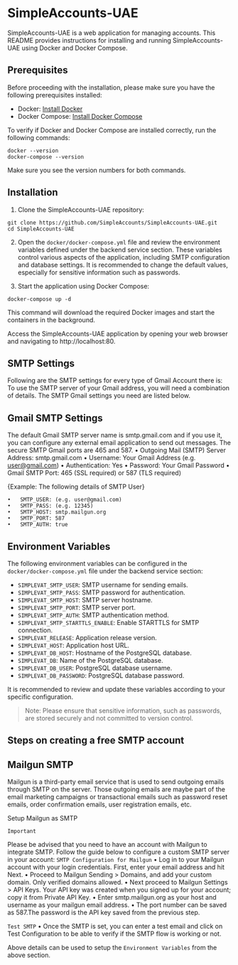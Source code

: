 # SimpleAccounts-UAE

SimpleAccounts-UAE is a web application for managing accounts. This README provides instructions for installing and running SimpleAccounts-UAE using Docker and Docker Compose.

## Prerequisites

Before proceeding with the installation, please make sure you have the following prerequisites installed:

- Docker: [Install Docker](https://docs.docker.com/get-docker/)
- Docker Compose: [Install Docker Compose](https://docs.docker.com/compose/install/)

To verify if Docker and Docker Compose are installed correctly, run the following commands:

```shell
docker --version
docker-compose --version
```

Make sure you see the version numbers for both commands.

## Installation

1. Clone the SimpleAccounts-UAE repository:

```shell
git clone https://github.com/SimpleAccounts/SimpleAccounts-UAE.git
cd SimpleAccounts-UAE
```

2. Open the `docker/docker-compose.yml` file and review the environment variables defined under the backend service section. These variables control various aspects of the application, including SMTP configuration and database settings. It is recommended to change the default values, especially for sensitive information such as passwords.

3. Start the application using Docker Compose:

```shell
docker-compose up -d
```

This command will download the required Docker images and start the containers in the background.

Access the SimpleAccounts-UAE application by opening your web browser and navigating to http://localhost:80.

## SMTP Settings 

Following are the SMTP settings for every type of Gmail Account there is:
To use the SMTP server of your Gmail address, you will need a combination of details. The SMTP Gmail settings you need are listed below.

## Gmail SMTP Settings

The default Gmail SMTP server name is smtp.gmail.com and if you use it, you can configure any external email application to send out messages.
The secure SMTP Gmail ports are 465 and 587.
•	Outgoing Mail (SMTP) Server Address: smtp.gmail.com
•	Username: Your Gmail Address (e.g. user@gmail.com)
•	Authentication: Yes
•	Password: Your Gmail Password
•	Gmail SMTP Port: 465 (SSL required) or 587 (TLS required)

{Example: The following details of SMTP User}
```shell
•	SMTP_USER: (e.g. user@gmail.com)
•	SMTP_PASS: (e.g. 12345)
•	SMTP_HOST: smtp.mailgun.org
•	SMTP_PORT: 587
•	SMTP_AUTH: true
```


## Environment Variables

The following environment variables can be configured in the `docker/docker-compose.yml` file under the backend service section:

- `SIMPLEVAT_SMTP_USER`: SMTP username for sending emails.
- `SIMPLEVAT_SMTP_PASS`: SMTP password for authentication.
- `SIMPLEVAT_SMTP_HOST`: SMTP server hostname.
- `SIMPLEVAT_SMTP_PORT`: SMTP server port.
- `SIMPLEVAT_SMTP_AUTH`: SMTP authentication method.
- `SIMPLEVAT_SMTP_STARTTLS_ENABLE`: Enable STARTTLS for SMTP connection.
- `SIMPLEVAT_RELEASE`: Application release version.
- `SIMPLEVAT_HOST`: Application host URL.
- `SIMPLEVAT_DB_HOST`: Hostname of the PostgreSQL database.
- `SIMPLEVAT_DB`: Name of the PostgreSQL database.
- `SIMPLEVAT_DB_USER`: PostgreSQL database username.
- `SIMPLEVAT_DB_PASSWORD`: PostgreSQL database password.

It is recommended to review and update these variables according to your specific configuration.

> Note: Please ensure that sensitive information, such as passwords, are stored securely and not committed to version control.


## Steps on creating a free SMTP account

## Mailgun SMTP 

Mailgun is a third-party email service that is used to send outgoing emails through SMTP on the server. Those outgoing emails are maybe part of the email marketing campaigns or transactional emails such as password reset emails, order confirmation emails, user registration emails, etc.

Setup Mailgun as SMTP

`Important`

Please be advised that you need to have an account with Mailgun to integrate SMTP.
Follow the guide below to configure a custom SMTP server in your account:
`SMTP Configuration for Mailgun`
    •	Log in to your Mailgun account with your login credentials. First, enter your email address and hit Next.
    •	Proceed to Mailgun Sending > Domains, and add your custom domain. Only verified domains allowed.
    •	Next proceed to Mailgun Settings > API Keys. Your API key was created when you signed up for your account; copy it from Private API Key.
    •	Enter smtp.mailgun.org as your host and username as your mailgun email address.
    •	The port number can be saved as 587.The password is the API key saved from the previous step.

`Test SMTP`
    •	Once the SMTP is set, you can enter a test email and click on Test Configuration to be able to verify if the SMTP flow is working or not.

Above details can be used to setup the `Environment Variables` from the above section.
